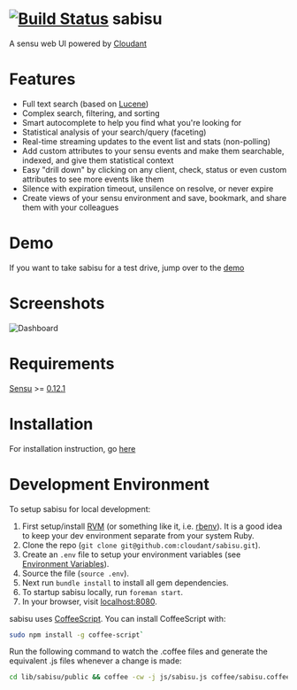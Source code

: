 [![Build Status](https://magnum.travis-ci.com/cloudant/sabisu.png?token=r6PdrwNFR1nUzFeEEiQ6&branch=master)](https://magnum.travis-ci.com/cloudant/sabisu)
sabisu
======

A sensu web UI powered by [Cloudant](https://cloudant.com)

Features
========

 * Full text search (based on [Lucene](http://lucene.apache.org/))
 * Complex search, filtering, and sorting
 * Smart autocomplete to help you find what you're looking for
 * Statistical analysis of your search/query (faceting)
 * Real-time streaming updates to the event list and stats (non-polling)
 * Add custom attributes to your sensu events and make them searchable, indexed, and give them statistical context
 * Easy "drill down" by clicking on any client, check, status or even custom attributes to see more events like them
 * Silence with expiration timeout, unsilence on resolve, or never expire
 * Create views of your sensu environment and save, bookmark, and share them with your colleagues

Demo
====

If you want to take sabisu for a test drive, jump over to the [demo](http://demo.sabisuapp.org/)

Screenshots
===========

![Dashboard](https://raw.githubusercontent.com/cloudant/sabisu/master/screenshots/example.png "dashboard")

Requirements
============

[Sensu](https://github.com/sensu/sensu) >= [0.12.1](https://github.com/sensu/sensu/blob/master/CHANGELOG.md#0121---2013-11-02)

Installation
============

For installation instruction, go [here](https://github.com/cloudant/sabisu/wiki/Installation) 

Development Environment
=======================

To setup sabisu for local development:

1. First setup/install [RVM](https://rvm.io/) (or something like it, i.e. [rbenv](http://rbenv.org/)). It is a good idea to keep your dev environment separate from your system Ruby.
2. Clone the repo (`git clone git@github.com:cloudant/sabisu.git`).
3. Create an `.env` file to setup your environment variables (see [Environment Variables](https://github.com/cloudant/sabisu/wiki/Installation#environment-variables)).
4. Source the file (`source .env`).
5. Next run `bundle install` to install all gem dependencies.
6. To startup sabisu locally, run `foreman start`.
7. In your browser, visit [localhost:8080](http://localhost:8080).

sabisu uses [CoffeeScript](http://coffeescript.org/). You can install
CoffeeScript with:
```bash
sudo npm install -g coffee-script`
```

Run the following command to watch the .coffee files and generate the
equivalent .js files whenever a change is made:

```bash
cd lib/sabisu/public && coffee -cw -j js/sabisu.js coffee/sabisu.coffee coffee/
```
